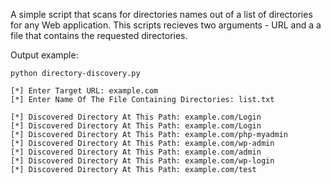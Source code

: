 A simple script that scans for directories names out of a list of directories for any Web application.
This scripts recieves two arguments - URL and a a file that contains the requested directories.


Output example:
```
python directory-discovery.py

[*] Enter Target URL: example.com
[*] Enter Name Of The File Containing Directories: list.txt

[*] Discovered Directory At This Path: example.com/Login
[*] Discovered Directory At This Path: example.com/Login
[*] Discovered Directory At This Path: example.com/php-myadmin
[*] Discovered Directory At This Path: example.com/wp-admin
[*] Discovered Directory At This Path: example.com/admin
[*] Discovered Directory At This Path: example.com/wp-login
[*] Discovered Directory At This Path: example.com/test
```
